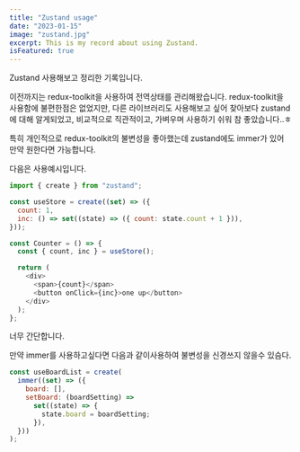 ```yaml
---
title: "Zustand usage"
date: "2023-01-15"
image: "zustand.jpg"
excerpt: This is my record about using Zustand.
isFeatured: true
---
```


Zustand 사용해보고 정리한 기록입니다.

이전까지는 redux-toolkit을 사용하여 전역상태를 관리해왔습니다.
redux-toolkit을 사용함에 불편한점은 없었지만, 다른 라이브러리도 사용해보고 싶어 찾아보다
zustand에 대해 알게되었고, 비교적으로 직관적이고, 가벼우며 사용하기 쉬워 참 좋았습니다..ㅎ

특히 개인적으로 redux-toolkit의 불변성을 좋아했는데 zustand에도 immer가 있어 만약 원한다면 가능합니다.

다음은 사용예시입니다.

```js
import { create } from "zustand";

const useStore = create((set) => ({
  count: 1,
  inc: () => set((state) => ({ count: state.count + 1 })),
}));

const Counter = () => {
  const { count, inc } = useStore();

  return (
    <div>
      <span>{count}</span>
      <button onClick={inc}>one up</button>
    </div>
  );
};
```

너무 간단합니다.

만약 immer를 사용하고싶다면 다음과 같이사용하여 불변성을 신경쓰지 않을수 있슴다.

```js
const useBoardList = create(
  immer((set) => ({
    board: [],
    setBoard: (boardSetting) =>
      set((state) => {
        state.board = boardSetting;
      }),
  }))
);
```
